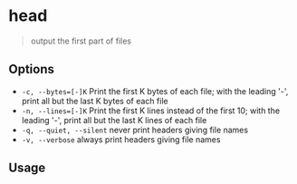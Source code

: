 # head

> output the first part of files

## Options

- `-c, --bytes=[-]K` Print the first K bytes of each file; with the leading '-', print all but the last K bytes of each file
- `-n, --lines=[-]K` Print the first K lines instead of the first 10; with the leading '-', print all but the last K  lines  of  each file
- `-q, --quiet, --silent` never print headers giving file names
- `-v, --verbose` always print headers giving file names

## Usage
